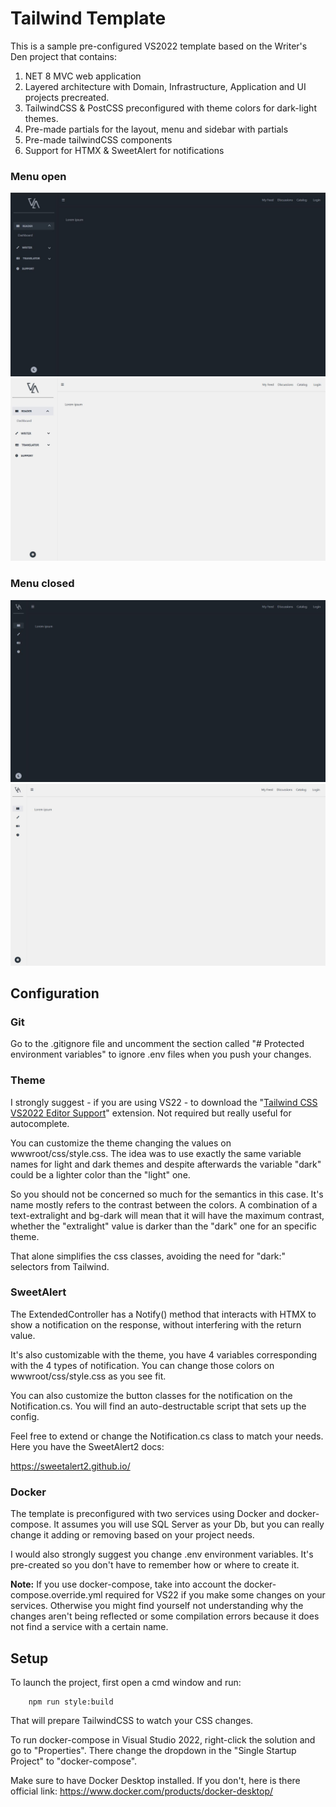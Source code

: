 # Tailwind Template

This is a sample pre-configured VS2022 template based on the Writer's Den project that contains:

1. NET 8 MVC web application
2. Layered architecture with Domain, Infrastructure, Application and UI projects precreated.
3. TailwindCSS & PostCSS preconfigured with theme colors for dark-light themes.
4. Pre-made partials for the layout, menu and sidebar with partials
5. Pre-made tailwindCSS components
6. Support for HTMX & SweetAlert for notifications

### Menu open
![dark sample](/Docs/sample-dark.JPG)
![dark sample](/Docs/sample-light.JPG)

### Menu closed
![dark sample](/Docs/sample-dark-2.JPG)
![dark sample](/Docs/sample-light-2.JPG)


## Configuration

### Git

Go to the .gitignore file and uncomment the section called "# Protected environment variables" to ignore .env files when you push your changes.

### Theme

I strongly suggest - if you are using VS22 - to download the "[Tailwind CSS VS2022 Editor Support](https://marketplace.visualstudio.com/items?itemName=TheronWang.TailwindCSSIntellisense)" extension. Not required but really useful for autocomplete.

You can customize the theme changing the values on wwwroot/css/style.css. The idea was to use exactly the same variable names for light and dark themes and despite afterwards the variable "dark" could be a lighter color than the "light" one.

So you should not be concerned so much for the semantics in this case. It's name mostly refers to the contrast between the colors. A combination of a text-extralight and bg-dark will mean that it will have the maximum contrast, whether the "extralight" value is darker than the "dark" one for an specific theme.

That alone simplifies the css classes, avoiding the need for "dark:" selectors from Tailwind.

### SweetAlert

The ExtendedController has a Notify() method that interacts with HTMX to show a notification on the response, without interfering with the return value.

It's also customizable with the theme, you have 4 variables corresponding with the 4 types of notification. You can change those colors on wwwroot/css/style.css as you see fit.

You can also customize the button classes for the notification on the Notification.cs. You will find an auto-destructable script that sets up the config. 

Feel free to extend or change the Notification.cs class to match your needs. Here you have the SweetAlert2 docs:

https://sweetalert2.github.io/

### Docker

The template is preconfigured with two services using Docker and docker-compose. It assumes you will use SQL Server as your Db, but you can really change it adding or removing based on your project needs.

I would also strongly suggest you change .env environment variables. It's pre-created so you don't have to remember how or where to create it.

**Note:** If you use docker-compose, take into account the docker-compose.override.yml required for VS22 if you make some changes on your services. Otherwise you might find yourself not understanding why the changes aren't being reflected or some compilation errors because it does not find a service with a certain name.


## Setup

To launch the project, first open a cmd window and run:

```
	npm run style:build
```

That will prepare TailwindCSS to watch your CSS changes.

To run docker-compose in Visual Studio 2022, right-click the solution and go to "Properties". There change the dropdown in the "Single Startup Project" to "docker-compose".

Make sure to have Docker Desktop installed. If you don't, here is there official link: https://www.docker.com/products/docker-desktop/

